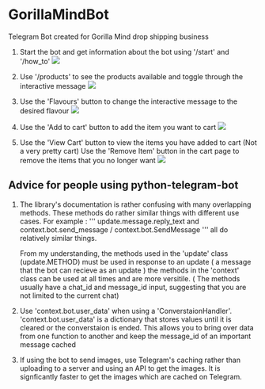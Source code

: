 # GorillaMindBot
Telegram Bot created for Gorilla Mind drop shipping business

1. Start the bot and get information about the bot using '/start' and '/how_to'
![](https://github.com/jamestorivor/GorillaMindBot/assets/101387980/7574b01b-5265-4ba1-9181-9c5a0c95ef1b)

2. Use '/products' to see the products available and toggle through the interactive message
![](https://github.com/jamestorivor/GorillaMindBot/assets/101387980/3875473c-9191-4f7d-b3f2-efb8af963714)

3. Use the 'Flavours' button to change the interactive message to the desired flavour
![](https://github.com/jamestorivor/GorillaMindBot/assets/101387980/4d682622-f823-4471-86b7-646bbde234e5)

4. Use the 'Add to cart' button to add the item you want to cart
![](https://github.com/jamestorivor/GorillaMindBot/assets/101387980/21add454-d14c-4d9e-bb8d-2d65b454154a)

5. Use the 'View Cart' button to view the items you have added to cart (Not a very pretty cart)
   Use the 'Remove Item' button in the cart page to remove the items that you no longer want
![](https://github.com/jamestorivor/GorillaMindBot/assets/101387980/e31826c0-d782-43da-9860-9eea93aee908)



## Advice for people using python-telegram-bot
1. The library's documentation is rather confusing with many overlapping methods. These methods do rather similar things with different use cases.
   For example :
   '''
   update.message.reply_text and context.bot.send_message / context.bot.SendMessage
   '''
   all do relatively similar things.

   From my understanding,
   the methods used in the 'update' class (update.METHOD) must be used in response to an update ( a message that the bot can recieve as an update )
   the methods in the 'context' class can be used at all times and are more versitile. ( The methods usually have a chat_id and message_id input, suggesting that you are not limited to the current chat)

2. Use 'context.bot.user_data' when using a 'ConverstaionHandler'. 'context.bot.user_data' is a dictionary that stores values until it is cleared or the converstaion is ended.
  This allows you to bring over data from one function to another and keep the message_id of an important message cached

3. If using the bot to send images, use Telegram's caching rather than uploading to a server and using an API to get the images. It is signficantly faster to get the images which are cached on Telegram.






